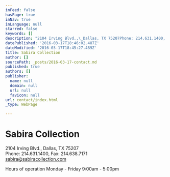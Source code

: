 ```yaml
---
inFeed: false
hasPage: true
inNav: true
inLanguage: null
starred: false
keywords: []
description: "2104 Irving Blvd.,\_Dallas, TX 75207Phone: 214.631.1400, Fax: 214.638.7171sabira@sabiracollection.com"
datePublished: '2016-03-17T18:46:02.487Z'
dateModified: '2016-03-17T18:45:27.489Z'
title: Sabira Collection
author: []
sourcePath: _posts/2016-03-17-contact.md
published: true
authors: []
publisher:
  name: null
  domain: null
  url: null
  favicon: null
url: contact/index.html
_type: WebPage

---
```

# Sabira Collection

2104 Irving Blvd., Dallas, TX 75207  
Phone: 214.631.1400, Fax: 214.638.7171  
sabira@sabiracollection.com

Hours of operation Monday - Friday 9:00am - 5:00pm

[][0]

[0]: mailto:sabira@sbcglobal.net